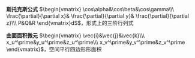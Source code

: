 **斯托克斯公式**
$\begin{vmatrix}
\cos\alpha&\cos\beta&\cos\gamma\\\ 
\frac{\partial}{\partial x}&
\frac{\partial}{\partial y}&
\frac{\partial}{\partial z}\\\ 
P&Q&R
\end{vmatrix}dS$，形式上的三阶行列式

**曲面面积微元**
$\begin{vmatrix}
\vec{i}&\vec{j}&\vec{k}\\\ 
x_u^\prime&y_u^\prime&z_u^\prime\\\ 
x_v^\prime&y_v^\prime&z_v^\prime
\end{vmatrix}$，空间平行四边形形面积